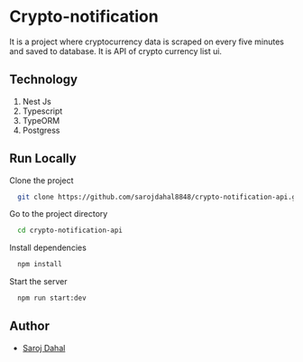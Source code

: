 # Crypto-notification

It is a project where cryptocurrency data is scraped on every five minutes
and saved to database. It is API of crypto currency list ui.


## Technology

1. Nest Js
2. Typescript
3. TypeORM
4. Postgress


## Run Locally

Clone the project

```bash
  git clone https://github.com/sarojdahal8848/crypto-notification-api.git
```

Go to the project directory

```bash
  cd crypto-notification-api
```

Install dependencies

```bash
  npm install
```

Start the server

```bash
  npm run start:dev
```

## Author

- [Saroj Dahal](https://github.com/sarojdahal8848)
